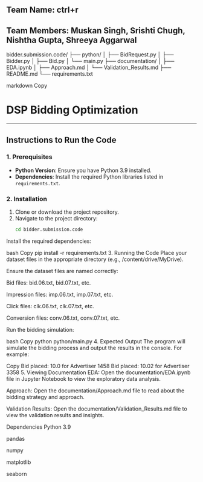 ## Team Name: ctrl+r
## Team Members: Muskan Singh, Srishti Chugh, Nishtha Gupta, Shreeya Aggarwal


bidder.submission.code/
├── python/
│   ├── BidRequest.py
│   ├── Bidder.py
│   ├── Bid.py
│   └── main.py
├── documentation/
│   ├── EDA.ipynb
│   ├── Approach.md
│   └── Validation_Results.md
├── README.md
└── requirements.txt

markdown
Copy
# DSP Bidding Optimization



---

## **Instructions to Run the Code**

### **1. Prerequisites**
- **Python Version**: Ensure you have Python 3.9 installed.
- **Dependencies**: Install the required Python libraries listed in `requirements.txt`.

### **2. Installation**
1. Clone or download the project repository.
2. Navigate to the project directory:
   ```bash
   cd bidder.submission.code
Install the required dependencies:

bash
Copy
pip install -r requirements.txt
3. Running the Code
Place your dataset files in the appropriate directory (e.g., /content/drive/MyDrive).

Ensure the dataset files are named correctly:

Bid files: bid.06.txt, bid.07.txt, etc.

Impression files: imp.06.txt, imp.07.txt, etc.

Click files: clk.06.txt, clk.07.txt, etc.

Conversion files: conv.06.txt, conv.07.txt, etc.

Run the bidding simulation:

bash
Copy
python python/main.py
4. Expected Output
The program will simulate the bidding process and output the results in the console. For example:

Copy
Bid placed: 10.0 for Advertiser 1458
Bid placed: 10.02 for Advertiser 3358
5. Viewing Documentation
EDA: Open the documentation/EDA.ipynb file in Jupyter Notebook to view the exploratory data analysis.

Approach: Open the documentation/Approach.md file to read about the bidding strategy and approach.

Validation Results: Open the documentation/Validation_Results.md file to view the validation results and insights.

Dependencies
Python 3.9

pandas

numpy

matplotlib

seaborn

